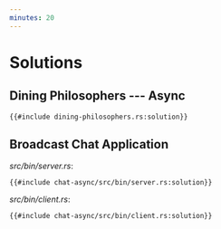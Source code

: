 ```yaml
---
minutes: 20
---
```


# Solutions

## Dining Philosophers --- Async

```rust,compile_fail
{{#include dining-philosophers.rs:solution}}
```

## Broadcast Chat Application

_src/bin/server.rs_:

```rust,compile_fail
{{#include chat-async/src/bin/server.rs:solution}}
```

_src/bin/client.rs_:

```rust,compile_fail
{{#include chat-async/src/bin/client.rs:solution}}
```
